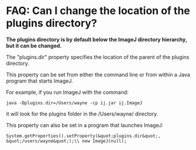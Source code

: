 # FAQ: Can I change the location of the plugins directory?

**The plugins directory is by default below the ImageJ directory
hierarchy, but it can be changed.**

The \"plugins.dir\" property specifies the location of the parent of the
plugins directory.

This property can be set from either the command line or from within a
Java program that starts ImageJ.

For example, if you run ImageJ with the command:

    java -Dplugins.dir=/Users/wayne -cp ij.jar ij.ImageJ

it will look for the plugins folder in the /Users/wayne/ directory.

This property can also be set in a program that launches ImageJ:

    System.getProperties().setProperty(&quot;plugins.dir&quot;, &quot;/users/wayne&quot;);\\ new ImageJ(null);
